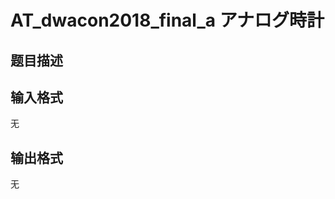 # AT_dwacon2018_final_a アナログ時計

## 题目描述

[problemUrl]: https://atcoder.jp/contests/dwacon2018-final/tasks/dwacon2018_final_a

## 输入格式

无

## 输出格式

无
